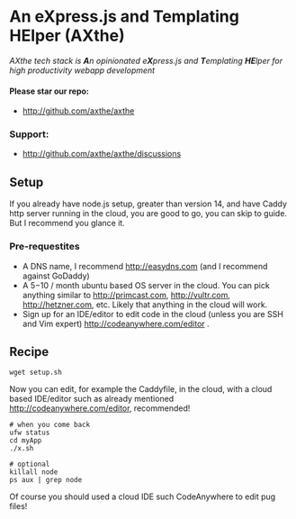 
# An eXpress.js and Templating HElper (AXthe)
<i>AXthe tech stack is <b>A</b>n opinionated e<b>X</b>press.js and <b>T</b>emplating <b>HE</b>lper for high productivity webapp development</i>

#### Please star our repo:
- http://github.com/axthe/axthe

### Support:
- http://github.com/axthe/axthe/discussions

## Setup
If you already have node.js setup, greater than version 14, and have Caddy http server running in the cloud, you are good to go, you can skip to guide. But I recommend you glance it.

### Pre-requestites
- A DNS name, I recommend http://easydns.com (and I recommend against GoDaddy)
- A $5-$10 / month ubuntu based OS server in the cloud. You can pick anything similar to http://primcast.com, http://vultr.com, http://hetzner.com, etc. Likely that anything in the cloud will work.
- Sign up for an IDE/editor to edit code in the cloud (unless you are SSH and Vim expert) http://codeanywhere.com/editor . 

## Recipe
```
wget setup.sh
```

Now you can edit, for example the Caddyfile, in the cloud, with a cloud based IDE/editor such as already mentioned http://codeanywhere.com/editor, recommended!

```
# when you come back
ufw status
cd myApp
./x.sh

# optional
killall node
ps aux | grep node
```
Of course you should used a cloud IDE such CodeAnywhere to edit pug files!
